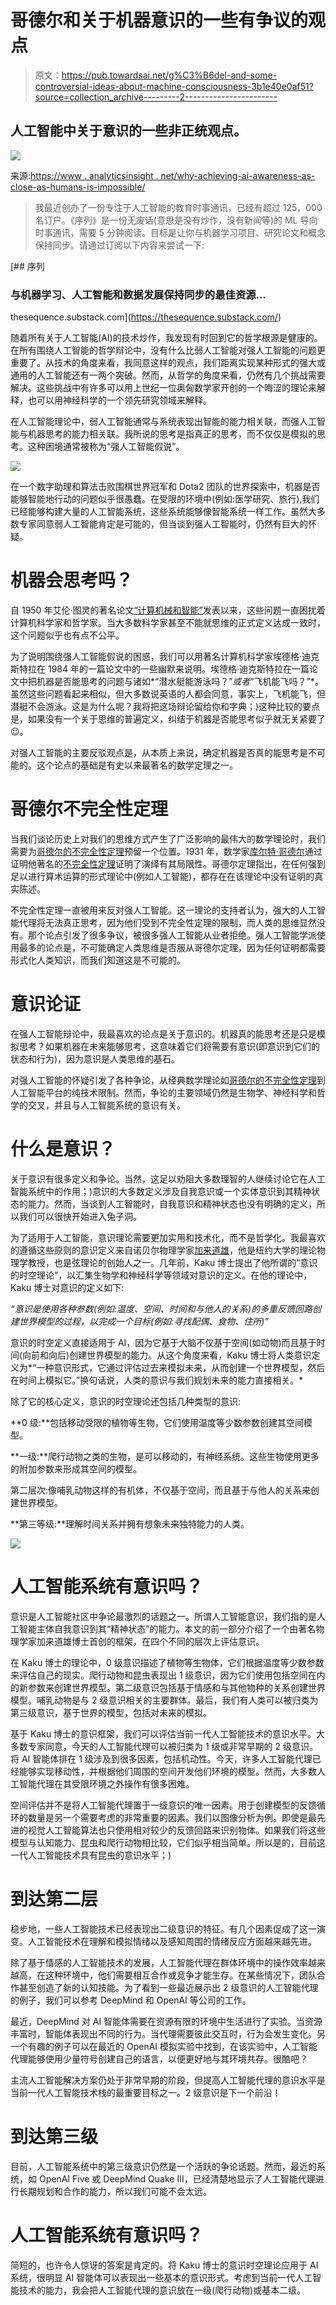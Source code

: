 # 哥德尔和关于机器意识的一些有争议的观点

> 原文：<https://pub.towardsai.net/g%C3%B6del-and-some-controversial-ideas-about-machine-consciousness-3b1e40e0af51?source=collection_archive---------2----------------------->

## 人工智能中关于意识的一些非正统观点。

![](img/bc033f17369d6f2c1176d116e8dbe047.png)

来源:[https://www . analyticsinsight . net/why-achieving-ai-awareness-as-close-as-humans-is-impossible/](https://www.analyticsinsight.net/why-attaining-ai-consciousness-as-close-as-humans-is-impossible/)

> 我最近创办了一份专注于人工智能的教育时事通讯，已经有超过 125，000 名订户。《序列》是一份无废话(意思是没有炒作，没有新闻等)的 ML 导向时事通讯，需要 5 分钟阅读。目标是让你与机器学习项目、研究论文和概念保持同步。请通过订阅以下内容来尝试一下:

[](https://thesequence.substack.com/) [## 序列

### 与机器学习、人工智能和数据发展保持同步的最佳资源…

thesequence.substack.com](https://thesequence.substack.com/) 

随着所有关于人工智能(AI)的技术炒作，我发现有时回到它的哲学根源是健康的。在所有围绕人工智能的哲学辩论中，没有什么比弱人工智能对强人工智能的问题更重要了。从技术的角度来看，我同意这样的观点，我们距离实现某种形式的强大或通用的人工智能还有一两个突破。然而，从哲学的角度来看，仍然有几个挑战需要解决。这些挑战中有许多可以用上世纪一位奥匈数学家开创的一个晦涩的理论来解释，也可以用神经科学的一个领先研究领域来解释。

在人工智能理论中，弱人工智能通常与系统表现出智能的能力相关联，而强人工智能与机器思考的能力相关联。我所说的思考是指真正的思考，而不仅仅是模拟的思考。这种困境通常被称为“强人工智能假说”。

![](img/3e0000d6070b38e02898e1d20601c9fd.png)

在一个数字助理和算法击败围棋世界冠军和 Dota2 团队的世界探索中，机器是否能够智能地行动的问题似乎很愚蠢。在受限的环境中(例如:医学研究、旅行),我们已经能够构建大量的人工智能系统，这些系统能够像智能系统一样工作。虽然大多数专家同意弱人工智能肯定是可能的，但当谈到强人工智能时，仍然有巨大的怀疑。

# 机器会思考吗？

自 1950 年艾伦·图灵的著名论文[“计算机械和智能”](https://en.wikipedia.org/wiki/Computing_Machinery_and_Intelligence)发表以来，这些问题一直困扰着计算机科学家和哲学家。当大多数科学家甚至不能就思维的正式定义达成一致时，这个问题似乎也有点不公平。

为了说明围绕强人工智能假说的困惑，我们可以用著名计算机科学家埃德格·迪克斯特拉在 1984 年的一篇论文中的一些幽默来说明。埃德格·迪克斯特拉在一篇论文中把机器是否能思考的问题与诸如*“潜水艇能游泳吗？”*或者*“飞机能飞吗？”*。虽然这些问题看起来相似，但大多数说英语的人都会同意，事实上，飞机能飞，但潜艇不会游泳。这是为什么呢？我将把这场辩论留给你和字典；)这种比较的要点是，如果没有一个关于思维的普遍定义，纠结于机器是否能思考似乎就无关紧要了😉。

对强人工智能的主要反驳观点是，从本质上来说，确定机器是否真的能思考是不可能的。这个论点的基础是有史以来最著名的数学定理之一。

# 哥德尔不完全性定理

当我们谈论历史上对我们的思维方式产生了广泛影响的最伟大的数学理论时，我们需要为[哥德尔的不完全性定理](https://en.wikipedia.org/wiki/G%C3%B6del%27s_incompleteness_theorems)预留一个位置。1931 年，数学家[库尔特·哥德尔](https://en.wikipedia.org/wiki/Kurt_G%C3%B6del)通过证明他著名的[不完全性定理](https://en.wikipedia.org/wiki/G%C3%B6del%27s_incompleteness_theorems)证明了演绎有其局限性。哥德尔定理指出，在任何强到足以进行算术运算的形式理论中(例如人工智能)，都存在在该理论中没有证明的真实陈述。

不完全性定理一直被用来反对强人工智能。这一理论的支持者认为，强大的人工智能代理将无法真正思考，因为他们受到不完全性定理的限制，而人类的思维显然没有。那个论点引发了很多争议，被很多强人工智能从业者拒绝。强人工智能学派使用最多的论点是，不可能确定人类思维是否服从哥德尔定理，因为任何证明都需要形式化人类知识，而我们知道这是不可能的。

# 意识论证

在强人工智能辩论中，我最喜欢的论点是关于意识的。机器真的能思考还是只是模拟思考？如果机器在未来能够思考，这意味着它们将需要有意识(即意识到它们的状态和行为)，因为意识是人类思维的基石。

对强人工智能的怀疑引发了各种争论，从经典数学理论如[哥德尔的不完全性定理](https://en.wikipedia.org/wiki/G%C3%B6del%27s_incompleteness_theorems)到人工智能平台的纯技术限制。然而，争论的主要领域仍然是生物学、神经科学和哲学的交叉，并且与人工智能系统的意识有关。

# 什么是意识？

关于意识有很多定义和争论。当然，这足以劝阻大多数理智的人继续讨论它在人工智能系统中的作用；)意识的大多数定义涉及自我意识或一个实体意识到其精神状态的能力。然而，当谈到人工智能时，自我意识和精神状态也没有明确的定义，所以我们可以很快开始进入兔子洞。

为了适用于人工智能，意识理论需要更加实用和技术化，而不是哲学化。我最喜欢的遵循这些原则的意识定义来自诺贝尔物理学家[加来道雄](https://en.wikipedia.org/wiki/Michio_Kaku)，他是纽约大学的理论物理学教授，也是弦理论的创始人之一。几年前，Kaku 博士提出了他所谓的“意识的时空理论”，以汇集生物学和神经科学等领域对意识的定义。在他的理论中，Kaku 博士对意识的定义如下:

*“意识是使用各种参数(例如:温度、空间、时间和与他人的关系)的多重反馈回路创建世界模型的过程，以完成一个目标(例如:寻找配偶、食物、住所)”*

意识的时空定义直接适用于 AI，因为它基于大脑不仅基于空间(如动物)而且基于时间(向前和向后)创建世界模型的能力。从这个角度来看，Kaku 博士将人类意识定义为*“一种意识形式，它通过评估过去来模拟未来，从而创建一个世界模型，然后在时间上模拟它。”换句话说，人类的意识与我们规划未来的能力直接相关。*

除了它的核心定义，意识的时空理论还包括几种类型的意识:

**0 级:**包括移动受限的植物等生物，它们使用温度等少数参数创建其空间模型。

**一级:**爬行动物之类的生物，是可以移动的，有神经系统。这些生物使用更多的附加参数来形成其空间的模型。

第二层次:像哺乳动物这样的有机体，不仅基于空间，而且基于与他人的关系来创建世界模型。

**第三等级:**理解时间关系并拥有想象未来独特能力的人类。

![](img/0ad25d2f6d2733b651861851f226f6fd.png)

# 人工智能系统有意识吗？

意识是人工智能社区中争论最激烈的话题之一。所谓人工智能意识，我们指的是人工智能主体自我意识到其“精神状态”的能力。本文的前一部分介绍了一个由著名物理学家加来道雄博士首创的框架，在四个不同的层次上评估意识。

在 Kaku 博士的理论中，0 级意识描述了植物等生物体，它们根据温度等少数参数来评估自己的现实。爬行动物和昆虫表现出 1 级意识，因为它们使用包括空间在内的新参数来创建世界模型。第二级意识包括基于情感和与其他物种的关系创建世界模型。哺乳动物是与 2 级意识相关的主要群体。最后，我们有人类可以被归类为第三级意识，基于世界的模型，包括对未来的模拟。

基于 Kaku 博士的意识框架，我们可以评估当前一代人工智能技术的意识水平。大多数专家同意，今天的人工智能代理可以被归类为 1 级或非常早期的 2 级意识。将 AI 智能体排在 1 级涉及到很多因素，包括机动性。今天，许多人工智能代理已经能够实现移动性，并根据他们周围的空间开发他们环境的模型。然而，大多数人工智能代理在其受限环境之外操作有很多困难。

空间评估并不是将人工智能代理置于一级意识的唯一因素。用于创建模型的反馈循环的数量是另一个需要考虑的非常重要的因素。我们以图像分析为例。即使是最先进的视觉人工智能算法也只使用相对较少的反馈回路来识别物体。如果我们将这些模型与认知能力、昆虫和爬行动物相比较，它们似乎相当简单。所以是的，目前这一代人工智能技术具有昆虫的意识水平；)

# 到达第二层

稳步地，一些人工智能技术已经表现出二级意识的特征。有几个因素促成了这一演变。人工智能技术在理解和模拟情绪以及感知周围的情绪反应方面越来越先进。

除了基于情感的人工智能技术的发展，人工智能代理在群体环境中的操作效率越来越高，在这种环境中，他们需要相互合作或竞争才能生存。在某些情况下，团队合作甚至创造了新的认知技能。为了看到一些最近展示出 2 级意识的人工智能代理的例子，我们可以参考 DeepMind 和 OpenAI 等公司的工作。

最近，DeepMind 对 AI 智能体需要在资源有限的环境中生活进行了实验。当资源丰富时，智能体表现出不同的行为。当代理需要彼此交互时，行为会发生变化。另一个有趣的例子可以在最近的 OpenAI 模拟实验中找到，在该实验中，人工智能代理能够使用少量符号创建自己的语言，以便更好地与其环境共存。很酷吧？

主流人工智能解决方案仍处于非常早期的阶段，但提高人工智能代理的意识水平是当前一代人工智能技术栈的最重要目标之一。2 级意识是下一个前沿！

# 到达第三级

目前，人工智能系统中的第三级意识仍然是一个活跃的争论话题。然而，最近的系统，如 OpenAI Five 或 DeepMind Quake III，已经清楚地显示了人工智能代理进行长期规划和合作的能力，所以我们可能不会太远。

# 人工智能系统有意识吗？

简短的，也许令人惊讶的答案是肯定的。将 Kaku 博士的意识时空理论应用于 AI 系统，很明显 AI 智能体可以表现出一些基本的意识形式。考虑到当前一代人工智能技术的能力，我会把人工智能代理的意识放在一级(爬行动物)或基本二级。